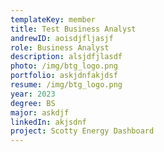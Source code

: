 ```yaml
---
templateKey: member
title: Test Business Analyst
andrewID: aoisdjfljasjf
role: Business Analyst
description: alsjdfjlasdf
photo: /img/btg_logo.png
portfolio: askjdnfakjdsf
resume: /img/btg_logo.png
year: 2023
degree: BS
major: askdjf
linkedIn: akjsdnf
project: Scotty Energy Dashboard
---
```

